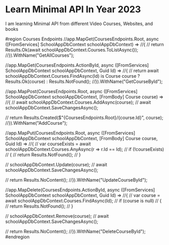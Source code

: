 # Learn Minimal API In Year 2023

I am learning Minimal API from different Video Courses, Websites, and books

#region Courses Endpoints
//app.MapGet(CoursesEndpoints.Root, async ([FromServices] SchoolAppDbContext schoolAppDbContext) =>
//{
//    return Results.Ok(await schoolAppDbContext.Courses.ToListAsync());
//}).WithName("GetAllCourses");

//app.MapGet(CoursesEndpoints.ActionById, async ([FromServices] SchoolAppDbContext schoolAppDbContext, Guid Id) =>
//{
//    return await schoolAppDbContext.Courses.FindAsync(Id) is Course course ? Results.Ok(course) : Results.NotFound();
//}).WithName("GetCourseById");

//app.MapPost(CoursesEndpoints.Root, async ([FromServices] SchoolAppDbContext schoolAppDbContext, [FromBody] Course course) =>
//{
//    await schoolAppDbContext.Courses.AddAsync(course);
//    await schoolAppDbContext.SaveChangesAsync();

//    return Results.Created($"{CoursesEndpoints.Root}/{course.Id}", course);
//}).WithName("AddCourse");

//app.MapPut(CoursesEndpoints.Root, async ([FromServices] SchoolAppDbContext schoolAppDbContext, [FromBody] Course course, Guid Id) =>
//{
//    var courseExists = await schoolAppDbContext.Courses.AnyAsync(r => r.Id == Id);
//    if (!courseExists)
//    {
//        return Results.NotFound();
//    }

//    schoolAppDbContext.Update(course);
//    await schoolAppDbContext.SaveChangesAsync();

//    return Results.NoContent();
//}).WithName("UpdateCourseById");

//app.MapDelete(CoursesEndpoints.ActionById, async ([FromServices] SchoolAppDbContext schoolAppDbContext, Guid Id) =>
//{
//    var course = await schoolAppDbContext.Courses.FindAsync(Id);
//    if (course is null)
//    {
//        return Results.NotFound();
//    }

//    schoolAppDbContext.Remove(course);
//    await schoolAppDbContext.SaveChangesAsync();

//    return Results.NoContent();
//}).WithName("DeleteCourseById");
#endregion



